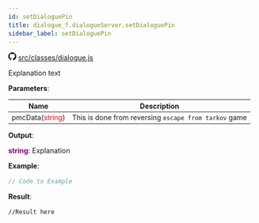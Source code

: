```yaml
---
id: setDialoguePin
title: dialogue_f.dialogueServer.setDialoguePin
sidebar_label: setDialoguePin
---
```

![](/img/github.png) [src/classes/dialogue.js](https://github.com/TrustedSourceLeaks/LeakedServer/blob/master/src/classes/dialogue.js#L156)

Explanation text

**Parameters**:

Name  |   Description 
----------- |   -----------
pmcData(<font color="red">string</font>)  |   This is done from reversing `escape from tarkov` game


**Output**:

**<font color="purple">string</font>**: Explanation


**Example**:
```js
// Code to Example
```

**Result**:
```
//Result here
```
